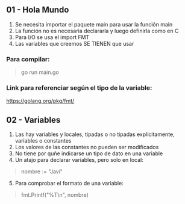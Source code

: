 ## 01 - Hola Mundo ##

1. Se necesita importar el paquete main para usar la función main
2. La función no es necesaria declararla y luego definirla como en C
3. Para I/O se usa el import FMT
4. Las variables que creemos SE TIENEN que usar

### Para compilar: ###

> go run main.go

### Link para referenciar según el tipo de la variable: ###

https://golang.org/pkg/fmt/

## 02 - Variables ##

1. Las hay variables y locales, tipadas o no tipadas explícitamente, variables o constantes
2. Los valores de las constantes no pueden ser modificados
3. No tiene por quñe indicarse un tipo de dato en una variable
4. Un atajo para declarar variables, pero solo en local:
> nombre := "Javi"
5. Para comprobar el formato de una variable:
> fmt.Printf("%T\n", nombre)
